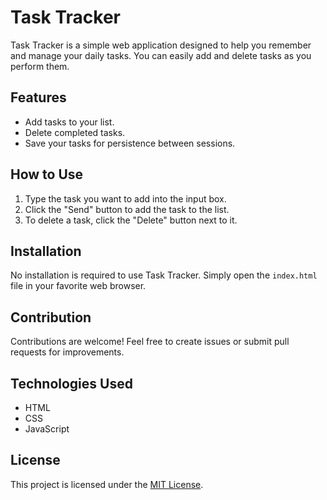 # Task Tracker

Task Tracker is a simple web application designed to help you remember and manage your daily tasks. You can easily add and delete tasks as you perform them.

## Features

- Add tasks to your list.
- Delete completed tasks.
- Save your tasks for persistence between sessions.

## How to Use

1. Type the task you want to add into the input box.
2. Click the "Send" button to add the task to the list.
3. To delete a task, click the "Delete" button next to it.

## Installation

No installation is required to use Task Tracker. Simply open the `index.html` file in your favorite web browser.

## Contribution

Contributions are welcome! Feel free to create issues or submit pull requests for improvements.

## Technologies Used

- HTML
- CSS
- JavaScript

## License

This project is licensed under the [MIT License](LICENSE).
